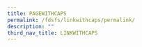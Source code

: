 ```yaml
---
title: PAGEWITHCAPS
permalink: /fdsfs/linkwithcaps/permalink/
description: ""
third_nav_title: LINKWITHCAPS
---
```

